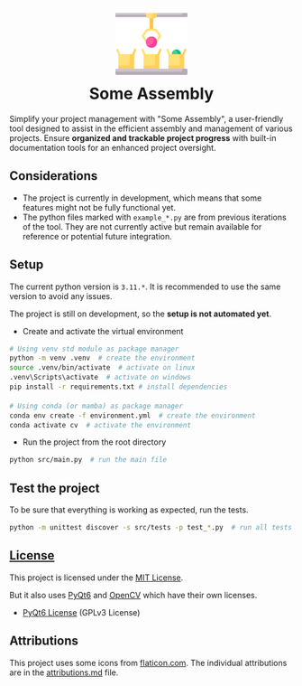 <h1 align="center">
    <img src=".\resources\img\static\production.png" alt="Project Assembly" width="128">
    <div align="center">Some Assembly</div>
</h1>

Simplify your project management with "Some Assembly", a user-friendly tool designed to assist in the efficient assembly and management of various projects. Ensure **organized and trackable project progress** with built-in documentation tools for an enhanced project oversight.

## Considerations
- The project is currently in development, which means that some features might not be fully functional yet.
- The python files marked with `example_*.py` are from previous iterations of the tool. They are not currently active but remain available for reference or potential future integration.

## Setup
The current python version is `3.11.*`. It is recommended to use the same version to avoid any issues.  

The project is still on development, so the **setup is not automated yet**.

- Create and activate the virtual environment
```bash
# Using venv std module as package manager
python -m venv .venv  # create the environment
source .venv/bin/activate  # activate on linux
.venv\Scripts\activate  # activate on windows
pip install -r requirements.txt # install dependencies

# Using conda (or mamba) as package manager
conda env create -f environment.yml  # create the environment
conda activate cv  # activate the environment
```

- Run the project from the root directory
```bash
python src/main.py  # run the main file
```

## Test the project
To be sure that everything is working as expected, run the tests.
```bash
python -m unittest discover -s src/tests -p test_*.py  # run all tests in src/tests
```

<!-- TODO: add a sample image -->
<!-- ![sample](./resources/img/sample.png) -->

## [License](./LICENSE)

This project is licensed under the [MIT License](./LICENSE).

But it also uses [PyQt6](https://www.riverbankcomputing.com/software/pyqt/) and [OpenCV](https://opencv.org/) which have their own licenses.
- [PyQt6 License](https://www.riverbankcomputing.com/static/Docs/PyQt6/introduction.html#license) (GPLv3 License)

## Attributions
This project uses some icons from [flaticon.com](https://www.flaticon.com/). The individual attributions are in the [attributions.md](./resources/img/static/attributions.md) file.
